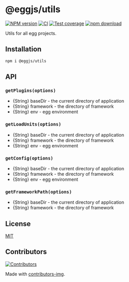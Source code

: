 # @eggjs/utils

[![NPM version][npm-image]][npm-url]
[![CI](https://github.com/eggjs/egg-utils/actions/workflows/nodejs.yml/badge.svg)](https://github.com/eggjs/egg-utils/actions/workflows/nodejs.yml)
[![Test coverage][codecov-image]][codecov-url]
[![npm download][download-image]][download-url]

[npm-image]: https://img.shields.io/npm/v/@eggjs/utils.svg?style=flat-square
[npm-url]: https://npmjs.org/package/@eggjs/utils
[codecov-image]: https://codecov.io/github/eggjs/egg-utils/coverage.svg?branch=master
[codecov-url]: https://codecov.io/github/eggjs/egg-utils?branch=master
[download-image]: https://img.shields.io/npm/dm/@eggjs/utils.svg?style=flat-square
[download-url]: https://npmjs.org/package/@eggjs/utils

Utils for all egg projects.

## Installation

```bash
npm i @eggjs/utils
```

## API

### `getPlugins(options)`

- {String} baseDir - the current directory of application
- {String} framework - the directory of framework
- {String} env - egg environment

### `getLoadUnits(options)`

- {String} baseDir - the current directory of application
- {String} framework - the directory of framework
- {String} env - egg environment

### `getConfig(options)`

- {String} baseDir - the current directory of application
- {String} framework - the directory of framework
- {String} env - egg environment

### `getFrameworkPath(options)`

- {String} baseDir - the current directory of application
- {String} framework - the directory of framework

## License

[MIT](LICENSE)

## Contributors

[![Contributors](https://contrib.rocks/image?repo=eggjs/egg-utils)](https://github.com/eggjs/egg-utils/graphs/contributors)

Made with [contributors-img](https://contrib.rocks).
